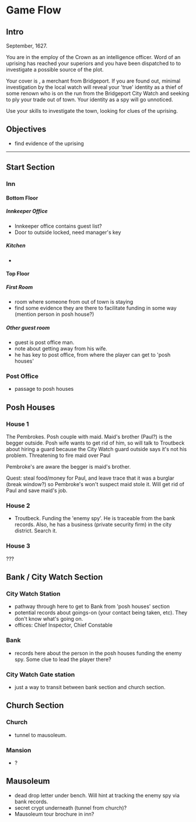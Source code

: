 # Game Flow

## Intro
September, 1627.

You are in the employ of the Crown as an intelligence officer. Word of an uprising has reached your superiors and you have been dispatched to <town name> to investigate a possible source of the plot.

Your cover is <cover name>, a merchant from Bridgeport.  If you are found out, minimal investigation by the local watch will reveal your 'true' identity as a thief of some renown who is on the run from the Bridgeport City Watch and seeking to ply your trade out of town.  Your identity as a spy will go unnoticed.

Use your skills to investigate the town, looking for clues of the uprising.

## Objectives
- find evidence of the uprising
---
## Start Section

### Inn

#### Bottom Floor

##### Innkeeper Office
- Innkeeper office contains guest list?
- Door to outside locked, need manager's key

##### Kitchen
-

#### Top Floor

##### First Room
- room where someone from out of town is staying
- find some evidence they are there to facilitate funding in some way (mention person in posh house?)


#####  Other guest room
- guest is post office man.
- note about getting away from his wife.
- he has key to post office, from where the player can get to 'posh houses'

### Post Office
- passage to posh houses


## Posh Houses

### House 1
The Pembrokes.  Posh couple with maid.  Maid's brother (Paul?) is the begger outside.  Posh wife wants to get rid of him, so will talk to Troutbeck about hiring a guard because the City Watch guard outside says it's not his problem.  Threatening to fire maid over Paul

Pembroke's are aware the begger is maid's brother. 

Quest: steal food/money for Paul, and leave trace that it was a burglar (break window?) so Pembroke's won't suspect maid stole it. Will get rid of Paul and save maid's job.

### House 2
- Troutbeck.  Funding the 'enemy spy'.  He is traceable from the bank records.  Also, he has a business (private security firm) in the city district.  Search it.

### House 3
???

## Bank / City Watch Section

### City Watch Station
- pathway through here to get to Bank from 'posh houses' section
- potential records about goings-on (your contact being taken, etc).  They don't know what's going on.
- offices: Chief Inspector, Chief Constable

### Bank
- records here about the person in the posh houses funding the enemy spy.  Some clue to lead the player there?

### City Watch Gate station
- just a way to transit between bank section and church section.

## Church Section

### Church
- tunnel to mausoleum.

### Mansion
- ?

## Mausoleum
- dead drop letter under bench. Will hint at tracking the enemy spy via bank records.
- secret crypt underneath (tunnel from church)?
- Mausoleum tour brochure in inn?